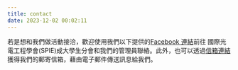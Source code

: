 ```yaml
---
title: contact
date: 2023-12-02 00:02:11
---
```


若是想和我們做活動接洽，歡迎使用我們以下提供的[Facebook 連結](https://www.facebook.com/p/NCKU-X-SPIE-Student-Chapter-100054233450632/)前往 國際光電工程學會(SPIE)成大學生分會和我們的管理員聯絡。此外，也可以透過[信箱連結](mailto:105c048@gs.ncku.edu.tw)獲得我們的郵寄信箱，藉由電子郵件傳送訊息給我們。
